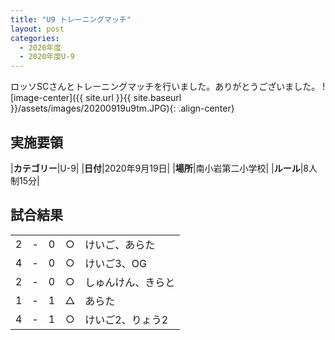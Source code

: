 ```yaml
---
title: "U9 トレーニングマッチ"
layout: post
categories:
  - 2020年度
  - 2020年度U-9
---
```


ロッソSCさんとトレーニングマッチを行いました。ありがとうございました。
![image-center]({{ site.url }}{{ site.baseurl }}/assets/images/20200919u9tm.JPG){: .align-center}

## 実施要領

|**カテゴリー**|U-9|
|**日付**|2020年9月19日|
|**場所**|南小岩第二小学校|
|**ルール**|8人制15分|

## 試合結果

|    |   |    |         |    |
|:--:|:-:|:--:|:--:|:--------|
|    2| - |   0|○|けいご、あらた|
|    4| - |   0|○|けいご3、OG|
|    2| - |  0|○|しゅんけん、きらと|
|    1| - |  1|△|あらた|
|    4| - |  1|○|けいご2、りょう2|
